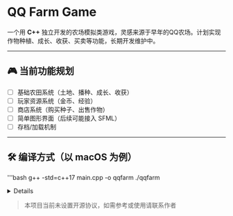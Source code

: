 # QQ Farm Game

一个用 **C++** 独立开发的农场模拟类游戏，灵感来源于早年的QQ农场。计划实现作物种植、成长、收获、买卖等功能，长期开发维护中。

---

## 🎮 当前功能规划

- [ ] 基础农田系统（土地、播种、成长、收获）
- [ ] 玩家资源系统（金币、经验）
- [ ] 商店系统（购买种子、出售作物）
- [ ] 简单图形界面（后续可能接入 SFML）
- [ ] 存档/加载机制

---

## 🛠️ 编译方式（以 macOS 为例）

'''bash
g++ -std=c++17 main.cpp -o qqfarm
./qqfarm


<details>

## 项目结构示意图（开发初期）

'''plaintext
qq-farm-game/
|--main.cpp        # 主程序入口
|--farm.cpp/.h     # 农田管理模块（待实现）
|--player.cpp/.h   # 玩家数据与逻辑
|--market.cpp/.h   # 商店逻辑
|--.vscode/        # VS Code 配置
|--README.md       # 项目说明文件
'''
</details>



> 本项目当前未设置开源协议，如需参考或使用请联系作者
